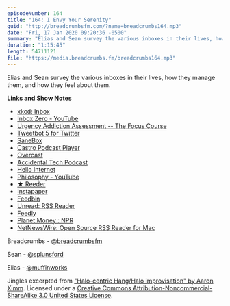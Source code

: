 ```yaml
---
episodeNumber: 164
title: "164: I Envy Your Serenity"
guid: "http://breadcrumbsfm.com/?name=breadcrumbs164.mp3"
date: "Fri, 17 Jan 2020 09:20:36 -0500"
summary: "Elias and Sean survey the various inboxes in their lives, how they manage them, and how they feel about them."
duration: "1:15:45"
length: 54711121
file: "https://media.breadcrumbs.fm/breadcrumbs164.mp3"
---
```

Elias and Sean survey the various inboxes in their lives, how they manage them, and how they feel about them.

**Links and Show Notes**
- [xkcd: Inbox](https://xkcd.com/2181/)
- [Inbox Zero - YouTube](https://www.youtube.com/watch?v=z9UjeTMb3Yk)
- [Urgency Addiction Assessment -- The Focus Course](https://thefocuscourse.com/urgency-quiz/)
- [Tweetbot 5 for Twitter](https://apps.apple.com/us/app/tweetbot-5-for-twitter/id1018355599?uo=4)
- [SaneBox](https://www.sanebox.com/)
- [Castro Podcast Player](https://apps.apple.com/us/app/castro-podcast-player/id1080840241?uo=4)
- [Overcast](https://apps.apple.com/us/app/overcast/id888422857?uo=4)
- [Accidental Tech Podcast](https://atp.fm/)
- [Hello Internet](http://www.hellointernet.fm/)
- [Philosophy - YouTube](https://www.youtube.com/playlist?list=PL8dPuuaLjXtNgK6MZucdYldNkMybYIHKR)
- [★ Reeder](https://www.reederapp.com/)
- [Instapaper](https://www.instapaper.com/)
- [Feedbin](https://feedbin.com/)
- [Unread: RSS Reader](https://apps.apple.com/us/app/unread-rss-reader/id1252376153?uo=4)
- [Feedly](https://feedly.com/)
- [Planet Money : NPR](https://www.npr.org/podcasts/510289/planet-money)
- [NetNewsWire: Open Source RSS Reader for Mac](https://ranchero.com/netnewswire/)

Breadcrumbs - [@breadcrumbsfm](https://twitter.com/breadcrumbsfm)

Sean - [@splunsford](https://twitter.com/splunsford)

Elias - [@muffinworks](https://twitter.com/muffinworks)

Jingles excerpted from ["Halo-centric Hang/Halo improvisation" by Aaron Ximm](http://freemusicarchive.org/music/aaron_ximm/handpans_and_the_hang/). Licensed under a [Creative Commons Attribution-Noncommercial-ShareAlike 3.0 United States License](http://creativecommons.org/licenses/by-nc-sa/3.0/us/).